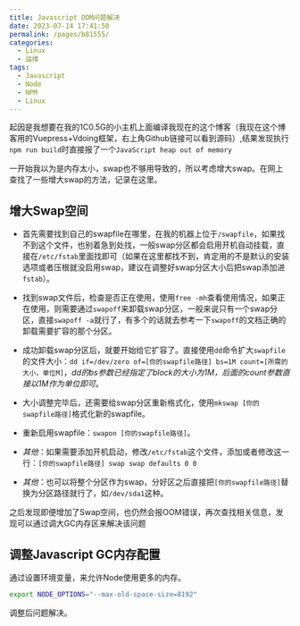 ```yaml
---
title: Javascript OOM问题解决
date: 2023-07-14 17:41:50
permalink: /pages/b81555/
categories:
  - Linux
  - 运维
tags:
  - Javascript
  - Node
  - NPM
  - Linux
---
```


起因是我想要在我的1C0.5G的小主机上面编译我现在的这个博客（我现在这个博客用的Vuepress+Vdoing框架，右上角Github链接可以看到源码）,结果发现执行`npm run build`时直接报了一个`JavaScript heap out of memory`

<center-img img="30-linux/10-om/30/js-oom-q-1.png" alt="Out of memory" />

一开始我以为是内存太小，swap也不够用导致的，所以考虑增大swap。在网上查找了一些增大swap的方法，记录在这里。

<!-- more -->

## 增大Swap空间

- 首先需要找到自己的swapfile在哪里，在我的机器上位于`/swapfile`，如果找不到这个文件，也别着急到处找，一般swap分区都会启用开机自动挂载，直接在`/etc/fstab`里面找即可（如果在这里都找不到，肯定用的不是默认的安装选项或者压根就没启用swap，建议在调整好swap分区大小后把swap添加进`fstab`）。

- 找到swap文件后，检查是否正在使用，使用`free -mh`查看使用情况，如果正在使用，则需要通过`swapoff`来卸载swap分区，一般来说只有一个swap分区，直接`swapoff -a`就行了，有多个的话就去参考一下`swapoff`的文档正确的卸载需要扩容的那个分区。

- 成功卸载swap分区后，就要开始给它扩容了。直接使用`dd`命令扩大`swapfile`的文件大小：`dd if=/dev/zero of=[你的swapfile路径] bs=1M count=[所需的大小，单位M]`，*dd的bs参数已经指定了block的大小为1M，后面的count参数直接以1M作为单位即可*。

- 大小调整完毕后，还需要给swap分区重新格式化，使用`mkswap [你的swapfile路径]`格式化新的swapfile。

- 重新启用swapfile：`swapon [你的swapfile路径]`。

- *其他*：如果需要添加开机启动，修改`/etc/fstab`这个文件，添加或者修改这一行：`[你的swapfile路径] swap swap defaults 0 0`

- *其他*：也可以将整个分区作为swap，分好区之后直接把`[你的swapfile路径]`替换为分区路径就行了，如`/dev/sda1`这种。

之后发现即便增加了Swap空间，也仍然会报OOM错误，再次查找相关信息，发现可以通过调大GC内存区来解决该问题

## 调整Javascript GC内存配置

通过设置环境变量，来允许Node使用更多的内存。

```bash
export NODE_OPTIONS="--max-old-space-size=8192"
```

调整后问题解决。